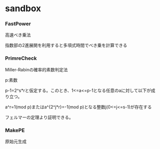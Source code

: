 # sandbox

### FastPower
高速べき乗法

指数部の2進展開を利用すると多項式時間でべき乗を計算できる

### PrimreCheck
Miller-Rabinの確率的素数判定法

p:素数

p-1=2^s*rと仮定する。このとき、1<=a<=p-1となる任意のaに対して以下が成り立つ。

a^r=1(mod p)またはa^{2^j*r}=-1(mod p)となる整数j(0<=j<=s-1)が存在する

フェルマーの定理より証明できる。

### MakePE
原始元生成
